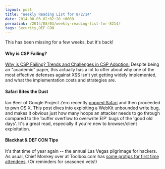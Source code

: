 ```yaml
---
layout: post
title: "Weekly Reading List for 8/2/14"
date: 2014-08-03 02:02:20 +0000
permalink: /2014/08/03/weekly-reading-list-for-8214/
tags: Security,DEF CON
---
```

This has been missing for a few weeks, but it's back!

#### Why is CSP Failing?
[Why is CSP Failing? Trends and Challenges in CSP Adoption.](http://mweissbacher.com/publications/csp_raid.pdf)  Despite being an "academic" paper, this actually has a lot to offer about why one of the most effective defenses against XSS isn't yet getting widely implemented, and what the implementation costs and strategies are.


#### Safari Bites the Dust
Ian Beer of Google Project Zero recently [popped Safari](http://googleprojectzero.blogspot.com/2014/07/pwn4fun-spring-2014-safari-part-i_24.html) and then proceeded to pwn OS X.  This post dives into exploiting a WebKit unbounded write bug, and makes it obvious just how many hoops an attacker needs to go through compared to the 'buffer overflow to overwrite EIP' bugs of the 'good old days'.  It's a great read, especially if you're new to browser/client exploitation.

#### Blackhat & DEF CON Tips
It's that time of year again -- the annual Las Vegas pilgrimage for hackers.  As usual, Chief Monkey over at Toolbox.com has [some protips for first time attendees](http://it.toolbox.com/blogs/securitymonkey/blackhat-defcon-tips-2014-edition-62272). (Or reminders for seasoned vets!)
